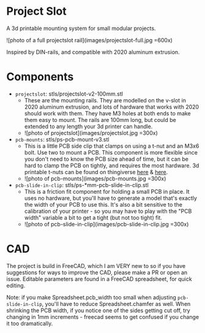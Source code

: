 # Project Slot

A 3d printable mounting system for small modular projects.

![photo of a full projectslot rail](images/projectslot-full.jpg =600x)

Inspired by DIN-rails, and compatible with 2020 aluminum extrusion.

# Components

- `projectslot`: stls/projectslot-v2-100mm.stl
    - These are the mounting rails. They are modelled on the v-slot in 2020 aluminum extrusion, and lots of hardware that works with 2020 should work with them. They have M3 holes at both ends to make them easy to mount. The rails are 100mm long, but could be extended to any length your 3d printer can handle.
    - ![photo of projectslot](images/projectslot.jpg =300x)
- `pcb-mounts`: stls/ps-pcb-mount-v3.stl
    - This is a little PCB side clip that clamps on using a t-nut and an M3x6 bolt. Use two to mount a PCB. This component is more flexible since you don't need to know the PCB size ahead of time, but it can be hard to clamp the PCB on tightly, and requires the most hardware. 3d printable t-nuts can be found on thingiverse [here](https://www.thingiverse.com/thing:3050607) & [here](https://www.thingiverse.com/thing:1609323).
    - ![photo of pcb-mounts](images/pcb-mounts.jpg =300x)
- `pcb-slide-in-clip`: stls/ps-*mm-pcb-slide-in-clip.stl
    - This is a friction fit component for holding a small PCB in place. It uses no hardware, but you'll have to generate a model that's exactly the width of your PCB to use this. It's also a bit sensitive to the calibration of your printer - so you may have to play with the "PCB width" variable a bit to get a tight (but not too tight) fit.
    - ![photo of pcb-slide-in-clip](images/pcb-slide-in-clip.jpg =300x)

# CAD

The project is build in FreeCAD, which I am VERY new to so if you have suggestions for ways to improve the CAD, please make a PR or open an issue. Editable parameters are found in a FreeCAD spreadsheet, for quick editing.

Note: if you make Spreadsheet.pcb_width too small when adjusting `pcb-slide-in-clip`, you'll have to reduce Spreadsheet.chamfer as well. When shrinking the PCB width, if you notice one of the sides getting cut off, try changing in 1mm increments - freecad seems to get confused if you change it too dramatically.